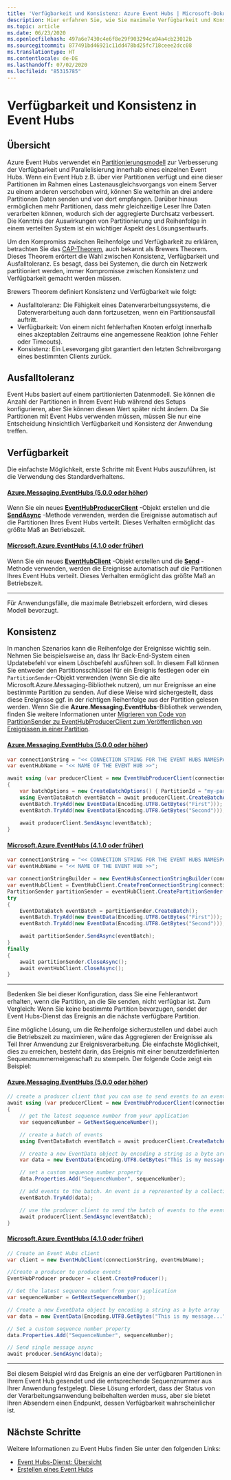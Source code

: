 ```yaml
---
title: 'Verfügbarkeit und Konsistenz: Azure Event Hubs | Microsoft-Dokumentation'
description: Hier erfahren Sie, wie Sie maximale Verfügbarkeit und Konsistenz in Azure Event Hubs mit Partitionen erzielen.
ms.topic: article
ms.date: 06/23/2020
ms.openlocfilehash: 497a6e7430c4e6f8e29f903294ca94a4cb23012b
ms.sourcegitcommit: 877491bd46921c11dd478bd25fc718ceee2dcc08
ms.translationtype: HT
ms.contentlocale: de-DE
ms.lasthandoff: 07/02/2020
ms.locfileid: "85315785"
---
```

# <a name="availability-and-consistency-in-event-hubs"></a>Verfügbarkeit und Konsistenz in Event Hubs

## <a name="overview"></a>Übersicht
Azure Event Hubs verwendet ein [Partitionierungsmodell](event-hubs-scalability.md#partitions) zur Verbesserung der Verfügbarkeit und Parallelisierung innerhalb eines einzelnen Event Hubs. Wenn ein Event Hub z.B. über vier Partitionen verfügt und eine dieser Partitionen im Rahmen eines Lastenausgleichsvorgangs von einem Server zu einem anderen verschoben wird, können Sie weiterhin an drei andere Partitionen Daten senden und von dort empfangen. Darüber hinaus ermöglichen mehr Partitionen, dass mehr gleichzeitige Leser Ihre Daten verarbeiten können, wodurch sich der aggregierte Durchsatz verbessert. Die Kenntnis der Auswirkungen von Partitionierung und Reihenfolge in einem verteilten System ist ein wichtiger Aspekt des Lösungsentwurfs.

Um den Kompromiss zwischen Reihenfolge und Verfügbarkeit zu erklären, betrachten Sie das [CAP-Theorem](https://en.wikipedia.org/wiki/CAP_theorem), auch bekannt als Brewers Theorem. Dieses Theorem erörtert die Wahl zwischen Konsistenz, Verfügbarkeit und Ausfalltoleranz. Es besagt, dass bei Systemen, die durch ein Netzwerk partitioniert werden, immer Kompromisse zwischen Konsistenz und Verfügbarkeit gemacht werden müssen.

Brewers Theorem definiert Konsistenz und Verfügbarkeit wie folgt:
* Ausfalltoleranz: Die Fähigkeit eines Datenverarbeitungssystems, die Datenverarbeitung auch dann fortzusetzen, wenn ein Partitionsausfall auftritt.
* Verfügbarkeit: Von einem nicht fehlerhaften Knoten erfolgt innerhalb eines akzeptablen Zeitraums eine angemessene Reaktion (ohne Fehler oder Timeouts).
* Konsistenz: Ein Lesevorgang gibt garantiert den letzten Schreibvorgang eines bestimmten Clients zurück.

## <a name="partition-tolerance"></a>Ausfalltoleranz
Event Hubs basiert auf einem partitionierten Datenmodell. Sie können die Anzahl der Partitionen in Ihrem Event Hub während des Setups konfigurieren, aber Sie können diesen Wert später nicht ändern. Da Sie Partitionen mit Event Hubs verwenden müssen, müssen Sie nur eine Entscheidung hinsichtlich Verfügbarkeit und Konsistenz der Anwendung treffen.

## <a name="availability"></a>Verfügbarkeit
Die einfachste Möglichkeit, erste Schritte mit Event Hubs auszuführen, ist die Verwendung des Standardverhaltens. 

#### <a name="azuremessagingeventhubs-500-or-later"></a>[Azure.Messaging.EventHubs (5.0.0 oder höher](#tab/latest))
Wenn Sie ein neues **[EventHubProducerClient](/dotnet/api/azure.messaging.eventhubs.producer.eventhubproducerclient?view=azure-dotnet)** -Objekt erstellen und die **[SendAsync](/dotnet/api/azure.messaging.eventhubs.producer.eventhubproducerclient.sendasync?view=azure-dotnet)** -Methode verwenden, werden die Ereignisse automatisch auf die Partitionen Ihres Event Hubs verteilt. Dieses Verhalten ermöglicht das größte Maß an Betriebszeit.

#### <a name="microsoftazureeventhubs-410-or-earlier"></a>[Microsoft.Azure.EventHubs (4.1.0 oder früher)](#tab/old)
Wenn Sie ein neues **[EventHubClient](/dotnet/api/microsoft.azure.eventhubs.eventhubclient)** -Objekt erstellen und die **[Send](/dotnet/api/microsoft.azure.eventhubs.eventhubclient.sendasync?view=azure-dotnet#Microsoft_Azure_EventHubs_EventHubClient_SendAsync_Microsoft_Azure_EventHubs_EventData_)** -Methode verwenden, werden die Ereignisse automatisch auf die Partitionen Ihres Event Hubs verteilt. Dieses Verhalten ermöglicht das größte Maß an Betriebszeit.

---

Für Anwendungsfälle, die maximale Betriebszeit erfordern, wird dieses Modell bevorzugt.

## <a name="consistency"></a>Konsistenz
In manchen Szenarios kann die Reihenfolge der Ereignisse wichtig sein. Nehmen Sie beispielsweise an, dass Ihr Back-End-System einen Updatebefehl vor einem Löschbefehl ausführen soll. In diesem Fall können Sie entweder den Partitionsschlüssel für ein Ereignis festlegen oder ein `PartitionSender`-Objekt verwenden (wenn Sie die alte Microsoft.Azure.Messaging-Bibliothek nutzen), um nur Ereignisse an eine bestimmte Partition zu senden. Auf diese Weise wird sichergestellt, dass diese Ereignisse ggf. in der richtigen Reihenfolge aus der Partition gelesen werden. Wenn Sie die **Azure.Messaging.EventHubs**-Bibliothek verwenden, finden Sie weitere Informationen unter [Migrieren von Code von PartitionSender zu EventHubProducerClient zum Veröffentlichen von Ereignissen in einer Partition](https://github.com/Azure/azure-sdk-for-net/blob/master/sdk/eventhub/Azure.Messaging.EventHubs/MigrationGuide.md#migrating-code-from-partitionsender-to-eventhubproducerclient-for-publishing-events-to-a-partition).

#### <a name="azuremessagingeventhubs-500-or-later"></a>[Azure.Messaging.EventHubs (5.0.0 oder höher](#tab/latest))

```csharp
var connectionString = "<< CONNECTION STRING FOR THE EVENT HUBS NAMESPACE >>";
var eventHubName = "<< NAME OF THE EVENT HUB >>";

await using (var producerClient = new EventHubProducerClient(connectionString, eventHubName))
{
    var batchOptions = new CreateBatchOptions() { PartitionId = "my-partition-id" };
    using EventDataBatch eventBatch = await producerClient.CreateBatchAsync(batchOptions);
    eventBatch.TryAdd(new EventData(Encoding.UTF8.GetBytes("First")));
    eventBatch.TryAdd(new EventData(Encoding.UTF8.GetBytes("Second")));
    
    await producerClient.SendAsync(eventBatch);
}
```

#### <a name="microsoftazureeventhubs-410-or-earlier"></a>[Microsoft.Azure.EventHubs (4.1.0 oder früher)](#tab/old)

```csharp
var connectionString = "<< CONNECTION STRING FOR THE EVENT HUBS NAMESPACE >>";
var eventHubName = "<< NAME OF THE EVENT HUB >>";

var connectionStringBuilder = new EventHubsConnectionStringBuilder(connectionString){ EntityPath = eventHubName }; 
var eventHubClient = EventHubClient.CreateFromConnectionString(connectionStringBuilder.ToString());
PartitionSender partitionSender = eventHubClient.CreatePartitionSender("my-partition-id");
try
{
    EventDataBatch eventBatch = partitionSender.CreateBatch();
    eventBatch.TryAdd(new EventData(Encoding.UTF8.GetBytes("First")));
    eventBatch.TryAdd(new EventData(Encoding.UTF8.GetBytes("Second")));

    await partitionSender.SendAsync(eventBatch);
}
finally
{
    await partitionSender.CloseAsync();
    await eventHubClient.CloseAsync();
}
```

---

Bedenken Sie bei dieser Konfiguration, dass Sie eine Fehlerantwort erhalten, wenn die Partition, an die Sie senden, nicht verfügbar ist. Zum Vergleich: Wenn Sie keine bestimmte Partition bevorzugen, sendet der Event Hubs-Dienst das Ereignis an die nächste verfügbare Partition.

Eine mögliche Lösung, um die Reihenfolge sicherzustellen und dabei auch die Betriebszeit zu maximieren, wäre das Aggregieren der Ereignisse als Teil Ihrer Anwendung zur Ereignisverarbeitung. Die einfachste Möglichkeit, dies zu erreichen, besteht darin, das Ereignis mit einer benutzerdefinierten Sequenznummerneigenschaft zu stempeln. Der folgende Code zeigt ein Beispiel:

#### <a name="azuremessagingeventhubs-500-or-later"></a>[Azure.Messaging.EventHubs (5.0.0 oder höher](#tab/latest))

```csharp
// create a producer client that you can use to send events to an event hub
await using (var producerClient = new EventHubProducerClient(connectionString, eventHubName))
{
    // get the latest sequence number from your application
    var sequenceNumber = GetNextSequenceNumber();

    // create a batch of events 
    using EventDataBatch eventBatch = await producerClient.CreateBatchAsync();

    // create a new EventData object by encoding a string as a byte array
    var data = new EventData(Encoding.UTF8.GetBytes("This is my message..."));

    // set a custom sequence number property
    data.Properties.Add("SequenceNumber", sequenceNumber);

    // add events to the batch. An event is a represented by a collection of bytes and metadata. 
    eventBatch.TryAdd(data);

    // use the producer client to send the batch of events to the event hub
    await producerClient.SendAsync(eventBatch);
}
```

#### <a name="microsoftazureeventhubs-410-or-earlier"></a>[Microsoft.Azure.EventHubs (4.1.0 oder früher)](#tab/old)
```csharp
// Create an Event Hubs client
var client = new EventHubClient(connectionString, eventHubName);

//Create a producer to produce events
EventHubProducer producer = client.CreateProducer();

// Get the latest sequence number from your application 
var sequenceNumber = GetNextSequenceNumber();

// Create a new EventData object by encoding a string as a byte array
var data = new EventData(Encoding.UTF8.GetBytes("This is my message..."));

// Set a custom sequence number property
data.Properties.Add("SequenceNumber", sequenceNumber);

// Send single message async
await producer.SendAsync(data);
```
---

Bei diesem Beispiel wird das Ereignis an eine der verfügbaren Partitionen in Ihrem Event Hub gesendet und die entsprechende Sequenznummer aus Ihrer Anwendung festgelegt. Diese Lösung erfordert, dass der Status von der Verarbeitungsanwendung beibehalten werden muss, aber sie bietet Ihren Absendern einen Endpunkt, dessen Verfügbarkeit wahrscheinlicher ist.

## <a name="next-steps"></a>Nächste Schritte
Weitere Informationen zu Event Hubs finden Sie unter den folgenden Links:

* [Event Hubs-Dienst: Übersicht](event-hubs-what-is-event-hubs.md)
* [Erstellen eines Event Hubs](event-hubs-create.md)
